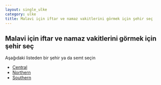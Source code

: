 ```yaml
---
layout: single_ulke
category: ulke
title: Malavi için iftar ve namaz vakitlerini görmek için şehir seç
---
```



## Malavi için iftar ve namaz vakitlerini görmek için şehir seç

Aşağıdaki listeden bir şehir ya da semt seçin


* [Central](/iftar.html?sehir=central&ulke=Malavi)
* [Northern](/iftar.html?sehir=northern&ulke=Malavi)
* [Southern](/iftar.html?sehir=southern&ulke=Malavi)
